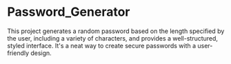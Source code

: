 # Password_Generator
This project generates a random password based on the length specified by the user, including a variety of characters, and provides a well-structured, styled interface. It's a neat way to create secure passwords with a user-friendly design.

